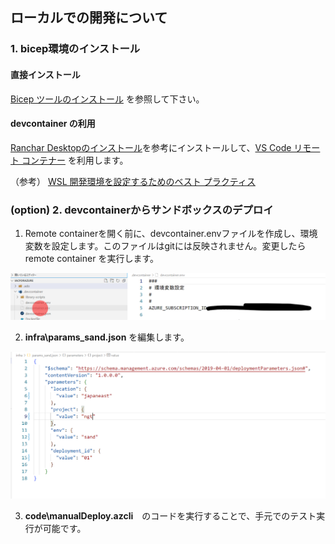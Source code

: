 ## ローカルでの開発について

### 1. bicep環境のインストール

#### 直接インストール

[Bicep ツールのインストール](https://docs.microsoft.com/ja-jp/azure/azure-resource-manager/bicep/install) を参照して下さい。

#### devcontainer の利用

[Ranchar Desktopのインストール](https://qiita.com/moritalous/items/14d4099023981dcf4fd2#ranchar-desktop%E3%81%AE%E3%82%A4%E3%83%B3%E3%82%B9%E3%83%88%E3%83%BC%E3%83%AB)を参考にインストールして、[VS Code リモート コンテナー](https://docs.rancherdesktop.io/how-to-guides/vs-code-remote-containers/) を利用します。


（参考） [WSL 開発環境を設定するためのベスト プラクティス](https://docs.microsoft.com/ja-jp/windows/wsl/setup/environment) 


### (option) 2. devcontainerからサンドボックスのデプロイ

1. Remote containerを開く前に、devcontainer.envファイルを作成し、環境変数を設定します。このファイルはgitには反映されません。変更したらremote container を実行します。

![](.image/2022-09-05-11-06-47.png)

2. **infra\params_sand.json** を編集します。

![](.image/2022-09-05-11-05-35.png)

3.  **code\manualDeploy.azcli**　のコードを実行することで、手元でのテスト実行が可能です。

